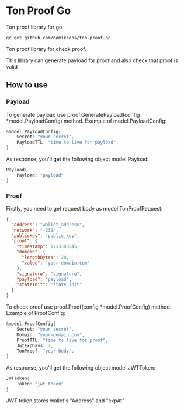# Ton Proof Go
Ton proof library for go

```bash
go get github.com/domikedos/ton-proof-go
```

Ton proof library for check proof.

This library can generate payload for proof and also check that proof is valid

## How to use
### Payload
To generate payload use proof.GeneratePayload(config *model.PayloadConfig) method.
Example of model.PayloadConfig:
```go
&model.PayloadConfig{
    Secret: "your secret",
	PayloadTTL: "time to live for payload",
}
```

As response, you'll get the following object model.Payload:
```go
Payload{
	Payload: "payload"
}
```

### Proof
Firstly, you need to get request body as model.TonProofRequest:
```json
{
  "address": "wallet_address",
  "network": "-239",
  "publicKey": "public_key",
  "proof": {
    "timestamp": 1733300545,
    "domain": {
      "lengthBytes": 20,
      "value": "your-domain.com"
    },
    "signature": "signature",
    "payload": "payload",
    "stateInit": "state_init"
  }
}
```

To check proof use proof.Proof(config *model.ProofConfig) method.
Example of ProofConfig:
```go
&model.ProofConfig{
    Secret: "your secret",
	Domain: "your-domain.com",
	ProofTTL: "time to live for proof",
	JwtExpDays: 7,
    TonProof: "your body",
}
```

As response, you'll get the following object model.JWTToken:
```go
JWTToken{
	Token: "jwt token"
}
```

JWT token stores wallet's "Address" and "expAt"

